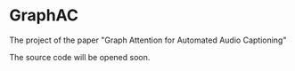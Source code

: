 # GraphAC
The project of the paper "Graph Attention for Automated Audio Captioning"

The source code will be opened soon.
